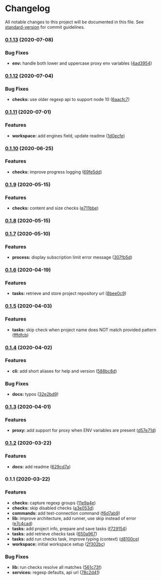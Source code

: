 # Changelog

All notable changes to this project will be documented in this file. See [standard-version](https://github.com/conventional-changelog/standard-version) for commit guidelines.

### [0.1.13](https://github.com/omniboard-dev/analyzer/compare/v0.1.12...v0.1.13) (2020-07-08)


### Bug Fixes

* **env:** handle both lower and uppercase proxy env variables ([4ad3954](https://github.com/omniboard-dev/analyzer/commit/4ad3954bf1690c230a22005be32ae04f5800dd12))

### [0.1.12](https://github.com/omniboard-dev/analyzer/compare/v0.1.11...v0.1.12) (2020-07-04)


### Bug Fixes

* **checks:** use older regexp api to support node 10 ([6aacfc7](https://github.com/omniboard-dev/analyzer/commit/6aacfc70d255fc280d229d6c479f4c9ccd8056fd))

### [0.1.11](https://github.com/omniboard-dev/analyzer/compare/v0.1.10...v0.1.11) (2020-07-01)


### Features

* **workspace:** add engines field, update readme ([1d0ecfe](https://github.com/omniboard-dev/analyzer/commit/1d0ecfe4aa1dc7aff9f0fb54f64aa5b6bf0ea978))

### [0.1.10](https://github.com/omniboard-dev/analyzer/compare/v0.1.9...v0.1.10) (2020-06-25)


### Features

* **checks:** improve progress logging ([69fe5dd](https://github.com/omniboard-dev/analyzer/commit/69fe5dd25c2e9a662f6ce4a2ec82594943eaf76f))

### [0.1.9](https://github.com/omniboard-dev/analyzer/compare/v0.1.8...v0.1.9) (2020-05-15)


### Features

* **checks:** content and size checks ([e711bbe](https://github.com/omniboard-dev/analyzer/commit/e711bbe8c2a4dae4102b0a5812f8044ac080d294))

### [0.1.8](https://github.com/omniboard-dev/analyzer/compare/v0.1.7...v0.1.8) (2020-05-15)

### [0.1.7](https://github.com/omniboard-dev/analyzer/compare/v0.1.6...v0.1.7) (2020-05-10)


### Features

* **process:** display subscription limit error message ([307fb5d](https://github.com/omniboard-dev/analyzer/commit/307fb5d64b28627f34cee09b793e0b0a4786daae))

### [0.1.6](https://github.com/omniboard-dev/analyzer/compare/v0.1.5...v0.1.6) (2020-04-19)


### Features

* **tasks:** retrieve and store project repository url ([8bee0c9](https://github.com/omniboard-dev/analyzer/commit/8bee0c95119ec32bfece6c877cd1936c3a7ff444))

### [0.1.5](https://github.com/omniboard-dev/analyzer/compare/v0.1.4...v0.1.5) (2020-04-03)


### Features

* **tasks:** skip check when project name does NOT match provided pattern ([fffdfcb](https://github.com/omniboard-dev/analyzer/commit/fffdfcbd50f070a599b96f404d8ab159da24800c))

### [0.1.4](https://github.com/omniboard-dev/analyzer/compare/v0.1.3...v0.1.4) (2020-04-02)


### Features

* **cli:** add short aliases for help and version ([588bc8d](https://github.com/omniboard-dev/analyzer/commit/588bc8d365babb39f4aa4d7e8528df12d58bbcfd))


### Bug Fixes

* **docs:** typos ([32e2bd9](https://github.com/omniboard-dev/analyzer/commit/32e2bd9b3ac436628b687a18fa6f6414d955699a))

### [0.1.3](https://github.com/omniboard-dev/analyzer/compare/v0.1.2...v0.1.3) (2020-04-01)


### Features

* **proxy:** add support for proxy when ENV variables are present ([d57e71d](https://github.com/omniboard-dev/analyzer/commit/d57e71db1d384828acdf15655f9395ff7429ad1f))

### [0.1.2](https://github.com/omniboard-dev/analyzer/compare/v0.1.1...v0.1.2) (2020-03-22)


### Features

* **docs:** add readme ([629cd7a](https://github.com/omniboard-dev/analyzer/commit/629cd7a30d0fdd698c8fea066946611188dceaef))

### 0.1.1 (2020-03-22)


### Features

* **checks:** capture regexp groups ([11e9a4e](https://github.com/omniboard-dev/analyzer/commit/11e9a4e5d015ae5ffad5ad4adcdb705e311bbb23))
* **checks:** skip disabled checks ([a3e053d](https://github.com/omniboard-dev/analyzer/commit/a3e053d0c2d9f823736b2db12f4292112daeeaf3))
* **commands:** add test-connection command ([f6d7ab9](https://github.com/omniboard-dev/analyzer/commit/f6d7ab9eb81fdc79e37b6df63aebf96201661efb))
* **lib:** improve architecture, add runner, use skip instead of error ([e7c4cad](https://github.com/omniboard-dev/analyzer/commit/e7c4cad32895f03b672afa7efdfed29eef97829b))
* **tasks:** add project info, prepare and save tasks ([f729154](https://github.com/omniboard-dev/analyzer/commit/f729154782de8eca99eb6f51023f6066c7d08194))
* **tasks:** add retrieve checks task ([650a967](https://github.com/omniboard-dev/analyzer/commit/650a9674ea8f7a2b6bff3649fbc8c8b8ec363c9e))
* **tasks:** add run checks task, improve typing (context) ([d8100ce](https://github.com/omniboard-dev/analyzer/commit/d8100ce218f489427ff9325cd6c304a4af584c92))
* **workspace:** initial workspace setup ([2f302bc](https://github.com/omniboard-dev/analyzer/commit/2f302bcc88049c8f4961a6072a5d15c072a48832))


### Bug Fixes

* **lib:** run checks resolve all matches ([561c73f](https://github.com/omniboard-dev/analyzer/commit/561c73fdb57e19ad763b3bf4642cd347d2ffffe5))
* **services:** regexp defaults, api url ([78c2d41](https://github.com/omniboard-dev/analyzer/commit/78c2d41ef87cca9e77d2f5fba13ee966f738a647))
